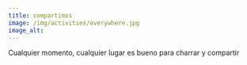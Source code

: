 ```yaml
---
title: compartimos
image: /img/activities/everywhere.jpg
image_alt: 
---
```

Cualquier momento, cualquier lugar es bueno para charrar y compartir
